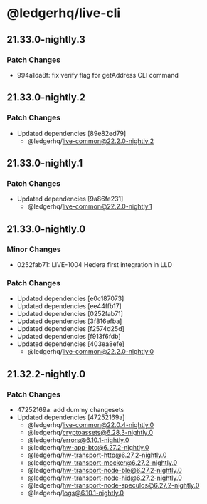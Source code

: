 # @ledgerhq/live-cli

## 21.33.0-nightly.3

### Patch Changes

- 994a1da8f: fix verify flag for getAddress CLI command

## 21.33.0-nightly.2

### Patch Changes

- Updated dependencies [89e82ed79]
  - @ledgerhq/live-common@22.2.0-nightly.2

## 21.33.0-nightly.1

### Patch Changes

- Updated dependencies [9a86fe231]
  - @ledgerhq/live-common@22.2.0-nightly.1

## 21.33.0-nightly.0

### Minor Changes

- 0252fab71: LIVE-1004 Hedera first integration in LLD

### Patch Changes

- Updated dependencies [e0c187073]
- Updated dependencies [ee44ffb17]
- Updated dependencies [0252fab71]
- Updated dependencies [3f816efba]
- Updated dependencies [f2574d25d]
- Updated dependencies [f913f6fdb]
- Updated dependencies [403ea8efe]
  - @ledgerhq/live-common@22.2.0-nightly.0

## 21.32.2-nightly.0

### Patch Changes

- 47252169a: add dummy changesets
- Updated dependencies [47252169a]
  - @ledgerhq/live-common@22.0.4-nightly.0
  - @ledgerhq/cryptoassets@6.28.3-nightly.0
  - @ledgerhq/errors@6.10.1-nightly.0
  - @ledgerhq/hw-app-btc@6.27.2-nightly.0
  - @ledgerhq/hw-transport-http@6.27.2-nightly.0
  - @ledgerhq/hw-transport-mocker@6.27.2-nightly.0
  - @ledgerhq/hw-transport-node-ble@6.27.2-nightly.0
  - @ledgerhq/hw-transport-node-hid@6.27.2-nightly.0
  - @ledgerhq/hw-transport-node-speculos@6.27.2-nightly.0
  - @ledgerhq/logs@6.10.1-nightly.0
